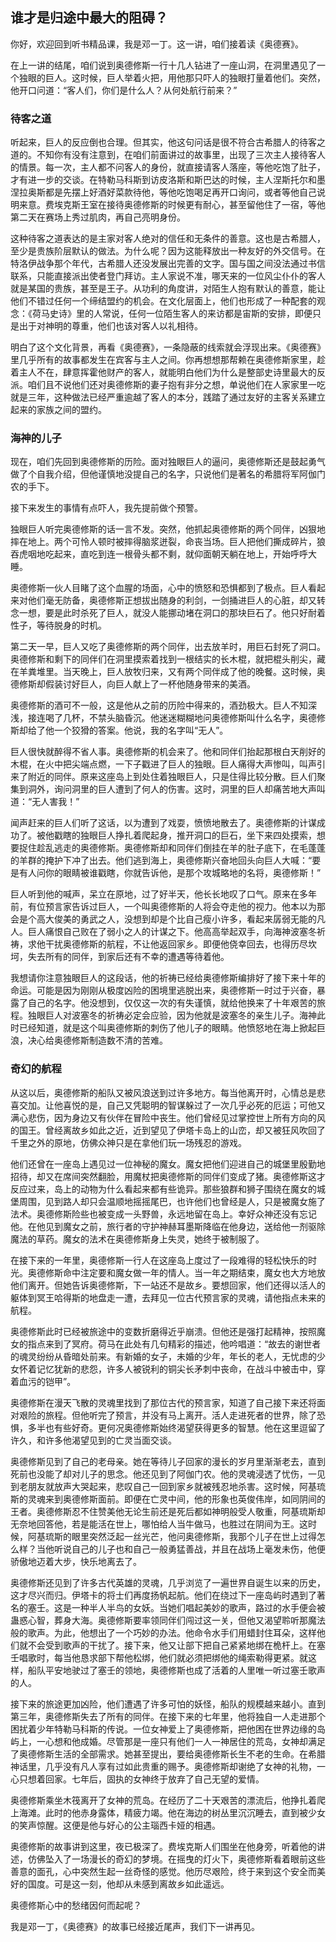 ## 谁才是归途中最大的阻碍？



你好，欢迎回到听书精品课，我是邓一丁。这一讲，咱们接着读《奥德赛》。

在上一讲的结尾，咱们说到奥德修斯一行十几人钻进了一座山洞，在洞里遇见了一个独眼的巨人。这时候，巨人举着火把，用他那只吓人的独眼打量着他们。突然，他开口问道：“客人们，你们是什么人？从何处航行前来？”

### 待客之道

听起来，巨人的反应倒也合理。但其实，他这句问话是很不符合古希腊人的待客之道的。不知你有没有注意到，在咱们前面讲过的故事里，出现了三次主人接待客人的情景。每一次，主人都不问客人的身份，就直接请客人落座，等他吃饱了肚子，才有进一步的交谈。在特勒马科斯到访皮洛斯和斯巴达的时候，主人涅斯托尔和墨涅拉奥斯都是先摆上好酒好菜款待他，等他吃饱喝足再开口询问，或者等他自己说明来意。费埃克斯王室在接待奥德修斯的时候更有耐心，甚至留他住了一宿，等他第二天在赛场上秀过肌肉，再自己亮明身份。

这种待客之道表达的是主家对客人绝对的信任和无条件的善意。这也是古希腊人，至少是贵族阶层默认的做法。为什么呢？因为这能释放出一种友好的外交信号。在特洛伊战争那个年代，古希腊人还没发展出完善的文字。国与国之间没法通过书信联系，只能直接派出使者登门拜访。主人家说不准，哪天来的一位风尘仆仆的客人就是某国的贵族，甚至是王子。从功利的角度讲，对陌生人抱有默认的善意，能让他们不错过任何一个缔结盟约的机会。在文化层面上，他们也形成了一种配套的观念：《荷马史诗》里的人常说，任何一位陌生客人的来访都是宙斯的安排，即便只是出于对神明的尊重，他们也该对客人以礼相待。

明白了这个文化背景，再看《奥德赛》，一条隐蔽的线索就会浮现出来。《奥德赛》里几乎所有的故事都发生在宾客与主人之间。你再想想那帮赖在奥德修斯家里，趁着主人不在，肆意挥霍他财产的客人，就能明白他们为什么是整部史诗里最大的反派。咱们且不说他们还对奥德修斯的妻子抱有非分之想，单说他们在人家家里一吃就是三年，这种做法已经严重逾越了客人的本分，践踏了通过友好的主客关系建立起来的家族之间的盟约。

### 海神的儿子

现在，咱们先回到奥德修斯的历险。面对独眼巨人的逼问，奥德修斯还是鼓起勇气做了个自我介绍，但他谨慎地没提自己的名字，只说他们是著名的希腊将军阿伽门农的手下。

接下来发生的事情有点吓人，我先提前做个预警。

独眼巨人听完奥德修斯的话一言不发。突然，他抓起奥德修斯的两个同伴，凶狠地摔在地上。两个可怜人顿时被摔得脑浆迸裂，命丧当场。巨人把他们撕成碎片，狼吞虎咽地吃起来，直吃到连一根骨头都不剩，就仰面朝天躺在地上，开始呼呼大睡。

奥德修斯一伙人目睹了这个血腥的场面，心中的愤怒和恐惧都到了极点。巨人看起来对他们毫无防备，奥德修斯正想拔出随身的利剑，一剑捅进巨人的心脏，却又转念一想，要是此时杀死了巨人，就没人能挪动堵在洞口的那块巨石了。他只好耐着性子，等待脱身的时机。

第二天一早，巨人又吃了奥德修斯的两个同伴，出去放羊时，用巨石封死了洞口。奥德修斯和剩下的同伴们在洞里摸索着找到一根结实的长木棍，就把棍头削尖，藏在羊粪堆里。当天晚上，巨人放牧归来，又有两个同伴成了他的晚餐。这时候，奥德修斯却假装讨好巨人，向巨人献上了一杯他随身带来的美酒。

奥德修斯的酒可不一般，这是他从之前的历险中得来的，酒劲极大。巨人不知深浅，接连喝了几杯，不禁头脑昏沉。他迷迷糊糊地问奥德修斯叫什么名字，奥德修斯却给了他一个狡猾的答案。他说，我的名字叫“无人”。

巨人很快就醉得不省人事。奥德修斯的机会来了。他和同伴们抬起那根白天削好的木棍，在火中把尖端点燃，一下子戳进了巨人的独眼。巨人痛得大声惨叫，叫声引来了附近的同伴。原来这座岛上到处住着独眼巨人，只是住得比较分散。巨人们聚集到洞外，询问洞里的巨人遭到了何人的伤害。这时，洞里的巨人却痛苦地大声叫道：“无人害我！”

闻声赶来的巨人们听了这话，以为遭到了戏耍，愤愤地散去了。奥德修斯的计谋成功了。被他戳瞎的独眼巨人挣扎着爬起身，推开洞口的巨石，坐下来四处摸索，想要捉住趁乱逃走的奥德修斯。奥德修斯却和同伴们倒挂在羊的肚子底下，在毛蓬蓬的羊群的掩护下冲了出去。他们逃到海上，奥德修斯兴奋地回头向巨人大喊：“要是有人问你的眼睛被谁戳瞎，你就告诉他，是那个攻城略地的名将，奥德修斯！”

巨人听到他的喊声，呆立在原地，过了好半天，他长长地叹了口气。原来在多年前，有位预言家告诉过巨人，一个叫奥德修斯的人将会夺走他的视力。他本以为那会是个高大俊美的勇武之人，没想到却是个比自己瘦小许多，看起来孱弱无能的凡人。巨人痛恨自己败在了弱小之人的计谋之下。他高高举起双手，向海神波塞冬祈祷，求他干扰奥德修斯的航程，不让他返回家乡。即便他侥幸回去，也得历尽坎坷，失去所有的同伴，到家后还有不幸的遭遇等待着他。

我想请你注意独眼巨人的这段话，他的祈祷已经给奥德修斯编排好了接下来十年的命运。可能是因为刚刚从极度凶险的困境里逃脱出来，奥德修斯一时过于兴奋，暴露了自己的名字。他没想到，仅仅这一次的有失谨慎，就给他换来了十年艰苦的旅程。独眼巨人对波塞冬的祈祷必定会应验，因为他就是波塞冬的亲生儿子。海神此时已经知道，就是这个叫奥德修斯的刺伤了他儿子的眼睛。他愤怒地在海上掀起巨浪，决心给奥德修斯制造数不清的苦难。

### 奇幻的航程

从这以后，奥德修斯的船队又被风浪送到过许多地方。每当他离开时，心情总是悲喜交加。让他喜悦的是，自己又凭聪明的智谋躲过了一次几乎必死的厄运；可他又满心悲伤，因为身边又有伙伴在冒险中丧生。他们曾经见过掌控世上所有方向的风的国王。曾经离故乡如此之近，近到望见了伊塔卡岛上的山峦，却又被狂风吹回了千里之外的原地，仿佛众神只是在拿他们玩一场残忍的游戏。

他们还曾在一座岛上遇见过一位神秘的魔女。魔女把他们迎进自己的城堡里殷勤地招待，却又在席间突然翻脸，用魔杖把奥德修斯的同伴们变成了猪。奥德修斯这才反应过来，岛上的动物为什么看起来都有些诡异。那些狼群和狮子围绕在魔女的城堡周围，见到路人却只会温顺地摇摇尾巴，也许他们也曾经是人，只是被魔女施了法术。奥德修斯险些也被变成一头野兽，永远地留在岛上。幸好众神还没有忘记他。在他见到魔女之前，旅行者的守护神赫耳墨斯降临在他身边，送给他一剂驱除魔法的草药。魔女的法术在奥德修斯身上失灵，她终于被制服了。

在接下来的一年里，奥德修斯一行人在这座岛上度过了一段难得的轻松快乐的时光。奥德修斯命中注定要和魔女做一年的情人。当一年之期结束，魔女也大方地放他们离开。但她告诉奥德修斯，下一站还不是故乡。要想回家，他们还得以活人的躯体到冥王哈得斯的地盘走一遭，去拜见一位古代预言家的灵魂，请他指点未来的航程。

奥德修斯此时已经被旅途中的变数折磨得近乎崩溃。但他还是强打起精神，按照魔女的指点来到了冥府。荷马在此处有几句精彩的描述，他吟唱道：“故去的谢世者的魂灵纷纷从昏暗处前来。有新婚的女子，未婚的少年，年长的老人，无忧虑的少女怀着记忆犹新的悲怨，许多人被锐利的铜尖长矛刺中丧命，在战斗中被击中，穿着血污的铠甲”。

奥德修斯在漫天飞散的灵魂里找到了那位古代的预言家，知道了自己接下来还将面对艰险的旅程。但他听完了预言，并没有马上离开。活人走进死者的世界，除了恐惧，多半也有些好奇。更何况奥德修斯始终渴望获得更多的智慧。他在这里逗留了许久，和许多他渴望见到的亡灵当面交谈。

奥德修斯见到了自己的老母亲。她在等待儿子回家的漫长的岁月里渐渐老去，直到死前也没能了却对儿子的思念。他还见到了阿伽门农。他的灵魂浸透了忧伤，一见到老朋友就放声大哭起来，悲叹自己一回到家乡就被残忍地杀害。这时候，阿基琉斯的灵魂来到奥德修斯面前。即便在亡灵中间，他的形象也英俊伟岸，如同阴间的王者。奥德修斯忍不住赞美他无论生前还是死后都如神明般受人敬重，阿基琉斯却无奈地回答他，若是能活在世上，哪怕给人当牛做马，也胜过在阴间为王。这时候，阿基琉斯的眼里突然泛起一丝光芒，他问奥德修斯，我那个儿子在世上过得怎么样？当他听说自己的儿子也和自己一般勇猛善战，并且在战场上毫发未伤，他便骄傲地迈着大步，快乐地离去了。

奥德修斯还见到了许多古代英雄的灵魂，几乎浏览了一遍世界自诞生以来的历史，这才尽兴而归。伊塔卡的将士们再度扬帆起航。他们在绕过下一座岛屿时遇到了著名的塞壬。这是一种半人半鸟的女妖。当她们唱起美妙的歌声，路过的水手便会被蛊惑心智，葬身大海。奥德修斯要率领同伴们闯过这一关，但他又渴望聆听那魔法般的歌声。为此，他想出了一个巧妙的办法。他命令水手们用蜡封住耳朵，这样他们就不会受到歌声的干扰了。接下来，他又让部下把自己紧紧地绑在桅杆上。在塞壬唱歌时，每当他恳求部下帮他松绑，他们就必须把绑他的绳索勒得更紧。就这样，船队平安地驶过了塞壬的领地，奥德修斯也成了活着的人里唯一听过塞壬歌声的人。

接下来的旅途更加凶险，他们遭遇了许多可怕的妖怪，船队的规模越来越小。直到第三年，奥德修斯失去了所有的同伴。在接下来的七年里，他将独自一人走进那个困扰着少年特勒马科斯的传说。一位女神爱上了奥德修斯，把他困在世界边缘的岛屿上，一心想和他成婚。尽管那是一座只有他们一人一神居住的荒岛，女神却满足了奥德修斯生活的全部需求。她甚至提出，要给奥德修斯长生不老的生命。在希腊神话里，几乎没有凡人享有过如此贵重的赐予。奥德修斯却谢绝了女神的礼物，一心只想着回家。七年后，固执的女神终于放弃了自己无望的爱情。

奥德修斯乘坐木筏离开了女神的荒岛。在经历了二十天艰苦的漂流后，他挣扎着爬上海滩。此时的他赤身露体，精疲力竭。他在海边的树丛里沉沉睡去，直到被少女的笑声惊醒。这便是他与好心的公主瑙西卡娅的相遇。

奥德修斯的故事讲到这里，夜已极深了。费埃克斯人们围坐在他身旁，听着他的讲述，仿佛坠入了一场漫长的奇幻的梦境。在摇曳的灯火下，奥德修斯看着眼前这些善意的面孔，心中突然生起一丝奇怪的感觉。他历尽艰险，终于来到这个安全而美好的国度。可是这一刻，他却从未感到离故乡如此遥远。

奥德修斯心中的愁绪因何而起呢？

我是邓一丁，《奥德赛》的故事已经接近尾声，我们下一讲再见。

